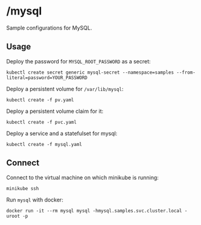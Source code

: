 # /mysql

Sample configurations for MySQL.

## Usage

Deploy the password for `MYSQL_ROOT_PASSWORD` as a secret:

```
kubectl create secret generic mysql-secret --namespace=samples --from-literal=password=YOUR_PASSWORD
```

Deploy a persistent volume for `/var/lib/mysql`:

```
kubectl create -f pv.yaml
```

Deploy a persistent volume claim for it:

```
kubectl create -f pvc.yaml
```

Deploy a service and a statefulset for mysql:

```
kubectl create -f mysql.yaml
```

## Connect

Connect to the virtual machine on which minikube is running:

```
minikube ssh
```

Run `mysql` with docker:

```
docker run -it --rm mysql mysql -hmysql.samples.svc.cluster.local -uroot -p
```
